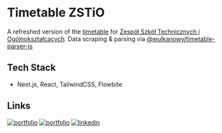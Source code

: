# Timetable ZSTiO

A refreshed version of the [timetable](https://www.zstio-elektronika.pl/plan/index.html) for [Zespół Szkół Technicznych i Ogólnokształcących](https://zstiojar.edu.pl/).
Data scraping & parsing via [@wulkanowy/timetable-parser-js](https://github.com/wulkanowy/timetable-parser-js)

## Tech Stack

- Next.js, React, TailwindCSS, Flowbite

## Links

[![portfolio](https://img.shields.io/badge/GitHub-rvyk-100000?style=for-the-badge&logo=github&logoColor=white)](https://github.com/rvyk/)
[![portfolio](https://img.shields.io/badge/Github-majusss-100000?style=for-the-badge&logo=github&logoColor=white)](https://github.com/majusss/)
[![linkedin](https://img.shields.io/badge/TRY-0A66C2?style=for-the-badge&logoColor=white)](https://plan-lekcji.awfulworld.space/)
